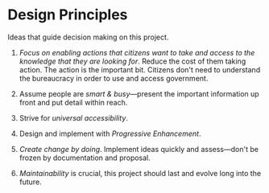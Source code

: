 # Design Principles

Ideas that guide decision making on this project.

1. *Focus on enabling actions that citizens want to take and access to the knowledge that they are looking for*. Reduce the cost of them taking action. The action is the important bit. Citizens don't need to understand the bureaucracy in order to use and access government.
 
2. Assume people are *smart & busy*—present the important information up front and put detail within reach.

3. Strive for *universal accessibility*.

4. Design and implement with *Progressive Enhancement*.

5. *Create change by doing*. Implement ideas quickly and assess—don't be frozen by documentation and proposal.

6. *Maintainability* is crucial, this project should last and evolve long into the future.
